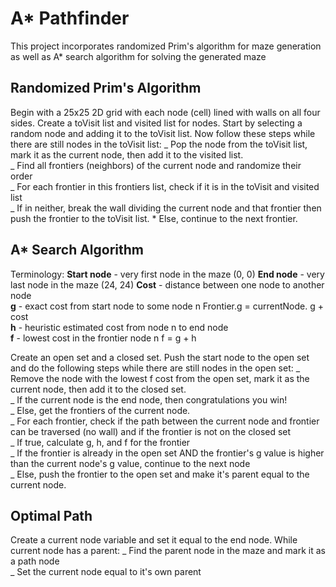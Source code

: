 # A\* Pathfinder

This project incorporates randomized Prim's algorithm for maze generation as well as A\* search algorithm for solving the generated maze

## Randomized Prim's Algorithm

Begin with a 25x25 2D grid with each node (cell) lined with walls on all four sides. Create a toVisit list and visited list for nodes. Start by selecting a random node and adding it to the toVisit list. Now follow these steps while there are still nodes in the toVisit list:
_ Pop the node from the toVisit list, mark it as the current node, then add it to the visited list.  
_ Find all frontiers (neighbors) of the current node and randomize their order  
_ For each frontier in this frontiers list, check if it is in the toVisit and visited list  
_ If in neither, break the wall dividing the current node and that frontier then push the frontier to the toVisit list. \* Else, continue to the next frontier.

## A\* Search Algorithm

Terminology:
**Start node** - very first node in the maze (0, 0)
**End node** - very last node in the maze (24, 24)
**Cost** - distance between one node to another node  
**g** - exact cost from start node to some node n
Frontier.g = currentNode. g + cost  
**h** - heuristic estimated cost from node n to end node  
**f** - lowest cost in the frontier node n
f = g + h

Create an open set and a closed set. Push the start node to the open set and do the following steps while there are still nodes in the open set:
_ Remove the node with the lowest f cost from the open set, mark it as the current node, then add it to the closed set.  
_ If the current node is the end node, then congratulations you win!  
_ Else, get the frontiers of the current node.  
_ For each frontier, check if the path between the current node and frontier can be traversed (no wall) and if the frontier is not on the closed set  
_ If true, calculate g, h, and f for the frontier  
_ If the frontier is already in the open set AND the frontier's g value is higher than the current node's g value, continue to the next node  
\_ Else, push the frontier to the open set and make it's parent equal to the current node.

## Optimal Path

Create a current node variable and set it equal to the end node. While current node has a parent:
_ Find the parent node in the maze and mark it as a path node  
_ Set the current node equal to it's own parent
